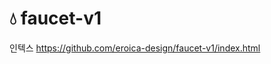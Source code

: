 <h1>&#128167; faucet-v1</h1>
<p>인텍스 <a href="https://github.com/eroica-design/faucet-v1/index.html">https://github.com/eroica-design/faucet-v1/index.html</p>
